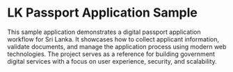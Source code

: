 # LK Passport Application Sample

This sample application demonstrates a digital passport application workflow for Sri Lanka. It showcases how to collect applicant information, validate documents, and manage the application process using modern web technologies. The project serves as a reference for building government digital services with a focus on user experience, security, and scalability.